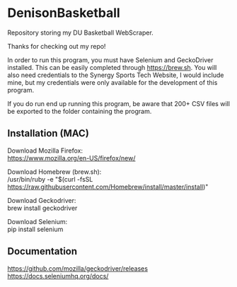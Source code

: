 # DenisonBasketball
Repository storing my DU Basketball WebScraper.

Thanks for checking out my repo! 

In order to run this program, you must have Selenium and GeckoDriver installed. This can be easily completed
through https://brew.sh. You will also need credentials to the Synergy Sports Tech Website, I would include 
mine, but my credentials were only available for the development of this program.

If you do run end up running this program, be aware that 200+ CSV files will be exported to the folder containing the program.

## Installation (MAC)

Download Mozilla Firefox: <br/>
https://www.mozilla.org/en-US/firefox/new/

Download Homebrew (brew.sh): <br/>
/usr/bin/ruby -e "$(curl -fsSL https://raw.githubusercontent.com/Homebrew/install/master/install)"

Download Geckodriver: <br/>
brew install geckodriver

Download Selenium:<br/>
pip install selenium

## Documentation
https://github.com/mozilla/geckodriver/releases
https://docs.seleniumhq.org/docs/
